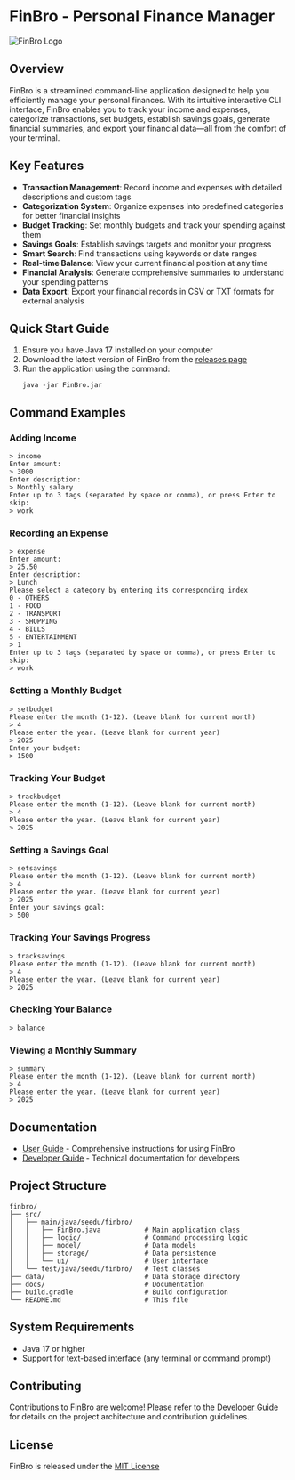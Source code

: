 # FinBro - Personal Finance Manager

![FinBro Logo](img/FinBro.png)

## Overview

FinBro is a streamlined command-line application designed to help you efficiently manage your personal finances. With its intuitive interactive CLI interface, FinBro enables you to track your income and expenses, categorize transactions, set budgets, establish savings goals, generate financial summaries, and export your financial data—all from the comfort of your terminal.

## Key Features

* **Transaction Management**: Record income and expenses with detailed descriptions and custom tags
* **Categorization System**: Organize expenses into predefined categories for better financial insights
* **Budget Tracking**: Set monthly budgets and track your spending against them
* **Savings Goals**: Establish savings targets and monitor your progress
* **Smart Search**: Find transactions using keywords or date ranges
* **Real-time Balance**: View your current financial position at any time
* **Financial Analysis**: Generate comprehensive summaries to understand your spending patterns
* **Data Export**: Export your financial records in CSV or TXT formats for external analysis

## Quick Start Guide

1. Ensure you have Java 17 installed on your computer
2. Download the latest version of FinBro from the [releases page](https://github.com/yourusername/finbro/releases)
3. Run the application using the command:
   ```
   java -jar FinBro.jar
   ```

## Command Examples

### Adding Income
```
> income
Enter amount:
> 3000
Enter description:
> Monthly salary
Enter up to 3 tags (separated by space or comma), or press Enter to skip:
> work
```

### Recording an Expense
```
> expense
Enter amount:
> 25.50
Enter description:
> Lunch
Please select a category by entering its corresponding index
0 - OTHERS
1 - FOOD
2 - TRANSPORT
3 - SHOPPING
4 - BILLS
5 - ENTERTAINMENT
> 1
Enter up to 3 tags (separated by space or comma), or press Enter to skip:
> work
```

### Setting a Monthly Budget
```
> setbudget
Please enter the month (1-12). (Leave blank for current month)
> 4
Please enter the year. (Leave blank for current year)
> 2025
Enter your budget:
> 1500
```

### Tracking Your Budget
```
> trackbudget
Please enter the month (1-12). (Leave blank for current month)
> 4
Please enter the year. (Leave blank for current year)
> 2025
```

### Setting a Savings Goal
```
> setsavings
Please enter the month (1-12). (Leave blank for current month)
> 4
Please enter the year. (Leave blank for current year)
> 2025
Enter your savings goal:
> 500
```

### Tracking Your Savings Progress
```
> tracksavings
Please enter the month (1-12). (Leave blank for current month)
> 4
Please enter the year. (Leave blank for current year)
> 2025
```

### Checking Your Balance
```
> balance
```

### Viewing a Monthly Summary
```
> summary
Please enter the month (1-12). (Leave blank for current month)
> 4
Please enter the year. (Leave blank for current year)
> 2025
```

## Documentation

* [User Guide](docs/UserGuide.md) - Comprehensive instructions for using FinBro
* [Developer Guide](docs/DeveloperGuide.md) - Technical documentation for developers

## Project Structure

```
finbro/
├── src/
│   ├── main/java/seedu/finbro/
│   │   ├── FinBro.java           # Main application class
│   │   ├── logic/                # Command processing logic
│   │   ├── model/                # Data models
│   │   ├── storage/              # Data persistence
│   │   └── ui/                   # User interface
│   └── test/java/seedu/finbro/   # Test classes
├── data/                         # Data storage directory
├── docs/                         # Documentation
├── build.gradle                  # Build configuration
└── README.md                     # This file
```

## System Requirements

* Java 17 or higher
* Support for text-based interface (any terminal or command prompt)

## Contributing

Contributions to FinBro are welcome! Please refer to the [Developer Guide](docs/DeveloperGuide.md) for details on the project architecture and contribution guidelines.

## License

FinBro is released under the [MIT License](LICENSE)